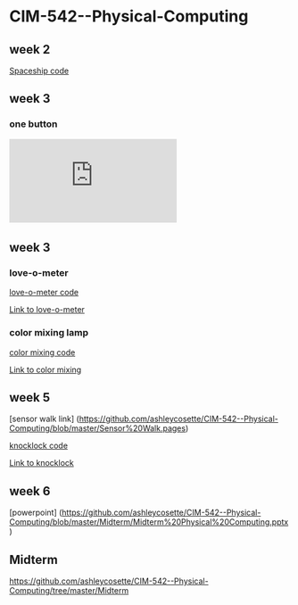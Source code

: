 # CIM-542--Physical-Computing

## week 2

[Spaceship code](https://github.com/ashleycosette/CIM-542--Physical-Computing/blob/master/Spaceship/Spaceship.ino)


## week 3

### one button

![](https://github.com/ashleycosette/CIM-542--Physical-Computing/blob/master/Week3hw.pdf)


## week 3

### love-o-meter

[love-o-meter code](https://github.com/ashleycosette/CIM-542--Physical-Computing/blob/master/Loveometer/Loveometer.ino)

<a href="https://youtu.be/19n_Ic9qczk"> Link to love-o-meter</a>


### color mixing lamp

[color mixing code](https://github.com/ashleycosette/CIM-542--Physical-Computing/blob/master/Colormixing/Colormixing/Colormixing.ino)

<a href="https://youtu.be/pTP186-Y4ck"> Link to color mixing</a>

## week 5

[sensor walk link] (https://github.com/ashleycosette/CIM-542--Physical-Computing/blob/master/Sensor%20Walk.pages)

[knocklock code](https://github.com/ashleycosette/CIM-542--Physical-Computing/blob/master/Knocklock/Knocklock.ino)

<a href="https://youtu.be/XMIkHGTexU8"> Link to knocklock</a>

## week 6

[powerpoint] (https://github.com/ashleycosette/CIM-542--Physical-Computing/blob/master/Midterm/Midterm%20Physical%20Computing.pptx)



## Midterm

https://github.com/ashleycosette/CIM-542--Physical-Computing/tree/master/Midterm
